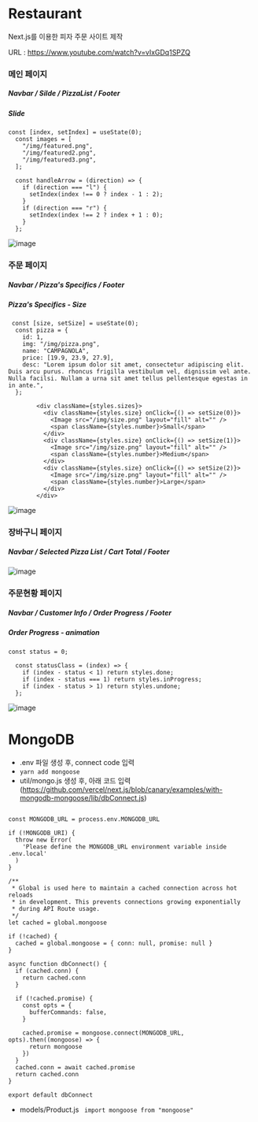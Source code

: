 # Restaurant

Next.js를 이용한 피자 주문 사이트 제작

URL : https://www.youtube.com/watch?v=vIxGDq1SPZQ

### 메인 페이지
##### Navbar / Silde / PizzaList / Footer
##### Slide
``` 
const [index, setIndex] = useState(0);
  const images = [
    "/img/featured.png",
    "/img/featured2.png",
    "/img/featured3.png",
  ];

  const handleArrow = (direction) => {
    if (direction === "l") {
      setIndex(index !== 0 ? index - 1 : 2);
    }
    if (direction === "r") {
      setIndex(index !== 2 ? index + 1 : 0);
    }
  };
  ```
![image](https://user-images.githubusercontent.com/62472117/162374352-694ecf37-f93b-43bb-8c6c-7a9704ee6362.png)
### 주문 페이지
##### Navbar / Pizza's Specifics / Footer 
##### Pizza's Specifics - Size
```
 const [size, setSize] = useState(0);
  const pizza = {
    id: 1,
    img: "/img/pizza.png",
    name: "CAMPAGNOLA",
    price: [19.9, 23.9, 27.9],
    desc: "Lorem ipsum dolor sit amet, consectetur adipiscing elit. Duis arcu purus. rhoncus frigilla vestibulum vel, dignissim vel ante. Nulla facilsi. Nullam a urna sit amet tellus pellentesque egestas in in ante.",
  };
```
```
        <div className={styles.sizes}>
          <div className={styles.size} onClick={() => setSize(0)}>
            <Image src="/img/size.png" layout="fill" alt="" />
            <span className={styles.number}>Small</span>
          </div>
          <div className={styles.size} onClick={() => setSize(1)}>
            <Image src="/img/size.png" layout="fill" alt="" />
            <span className={styles.number}>Medium</span>
          </div>
          <div className={styles.size} onClick={() => setSize(2)}>
            <Image src="/img/size.png" layout="fill" alt="" />
            <span className={styles.number}>Large</span>
          </div>
        </div>
```
![image](https://user-images.githubusercontent.com/62472117/162375283-6610ef2e-7649-4601-b3e5-16cfa29da8d6.png)
### 장바구니 페이지
##### Navbar / Selected Pizza List / Cart Total / Footer
![image](https://user-images.githubusercontent.com/62472117/162375414-22c13b62-1f52-4c6c-8379-09368cf9b5e9.png)
### 주문현황 페이지
##### Navbar / Customer Info / Order Progress / Footer
##### Order Progress - animation
```
const status = 0;

  const statusClass = (index) => {
    if (index - status < 1) return styles.done;
    if (index - status === 1) return styles.inProgress;
    if (index - status > 1) return styles.undone;
  };
  ```
![image](https://user-images.githubusercontent.com/62472117/162375493-29687544-6194-4a78-b37b-e1b2229c0446.png)

# MongoDB
- .env 파일 생성 후, connect code 입력
- ```yarn add mongoose```
- util/mongo.js 생성 후, 아래 코드 입력
(https://github.com/vercel/next.js/blob/canary/examples/with-mongodb-mongoose/lib/dbConnect.js)

``` import mongoose from 'mongoose'

const MONGODB_URL = process.env.MONGODB_URL

if (!MONGODB_URI) {
  throw new Error(
    'Please define the MONGODB_URL environment variable inside .env.local'
  )
}

/**
 * Global is used here to maintain a cached connection across hot reloads
 * in development. This prevents connections growing exponentially
 * during API Route usage.
 */
let cached = global.mongoose

if (!cached) {
  cached = global.mongoose = { conn: null, promise: null }
}

async function dbConnect() {
  if (cached.conn) {
    return cached.conn
  }

  if (!cached.promise) {
    const opts = {
      bufferCommands: false,
    }

    cached.promise = mongoose.connect(MONGODB_URL, opts).then((mongoose) => {
      return mongoose
    })
  }
  cached.conn = await cached.promise
  return cached.conn
}

export default dbConnect
```
- models/Product.js ``` import mongoose from "mongoose"```
